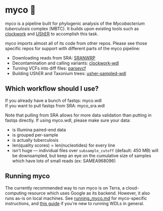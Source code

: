 # myco 🍄
myco is a pipeline built for phylogenic analysis of the _Mycobacterium tuberculosis_ complex (MBTC). It builds upon existing tools such as [clockwork](https://github.com/iqbal-lab-org/clockwork) and [UShER](https://www.nature.com/articles/s41588-021-00862-7) to accomplish this task.

myco imports almost all of its code from other repos. Please see those specific repos for support with different parts of the myco pipeline:
* Downloading reads from SRA: [SRANWRP](https://github.com/aofarrel/SRANWRP)
* Decontamination and calling variants: [clockwork-wdl](https://github.com/aofarrel/clockwork-wdl)
* Turning VCFs into diff files: [parsevcf](https://github.com/lilymaryam/parsevcf)
* Building UShER and Taxonium trees: [usher-sampled-wdl](https://github.com/aofarrel/usher-sampled-wdl)

## Which workflow should I use?
If you already have a bunch of fastqs: myco.wdl  
If you want to pull fastqs from SRA: myco_sra.wdl  

Note that pulling from SRA allows for more data validation than putting in fastqs directly. If using myco.wdl, please make sure your data:
* is Illumina paired-end data  
* is grouped per-sample  
* is actually tuberculosis  
* len(quality scores) = len(nucleotides) for every line  
* isn't huge — individual files over `subsample_cutoff` (default: 450 MB) will be downsampled, but keep an eye on the cumulative size of samples which have lots of small reads (ex: SAMEA968096)


## Running myco
The currently recommended way to run myco is on Terra, a cloud-computing resource which uses Google as its backend. However, it also runs as-is on local machines. See [running_myco.md](/doc/running_myco.md) for myco-specific instructions, and [this guide](https://github.com/ucsc-cgp/training-resources/blob/main/WDL/running_a_wdl.md) if you're new to running WDLs in general.